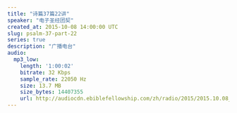 ```yaml
---
title: "诗篇37篇22讲"
speaker: "电子圣经团契"
created_at: 2015-10-08 14:00:00 UTC
slug: psalm-37-part-22
series: true
description: "广播电台"
audio:
  mp3_low:
    length: '1:00:02'
    bitrate: 32 Kbps
    sample_rate: 22050 Hz
    size: 13.7 MB
    size_bytes: 14407355
    url: http://audiocdn.ebiblefellowship.com/zh/radio/2015/2015.10.08_EBF_-_Psalm_37_Part_22.mp3
---
```

